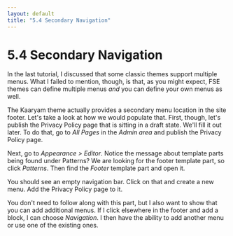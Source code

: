```yaml
---
layout: default
title: "5.4 Secondary Navigation"
---
```


# 5.4 Secondary Navigation

In the last tutorial, I discussed that some classic themes support multiple menus. What I failed to mention, though, is that, as you might expect, FSE themes can define multiple menus *and* you can define your own menus as well.

The Kaaryam theme actually provides a secondary menu location in the site footer. Let's take a look at how we would populate that. First, though, let's publish the Privacy Policy page that is sitting in a draft state. We'll fill it out later. To do that, go to _All Pages_ in the _Admin area_ and publish the Privacy Policy page.

Next, go to _Appearance > Editor_. Notice the message about template parts being found under Patterns? We are looking for the footer template part, so click _Patterns_. Then find the _Footer_ template part and open it.

You should see an empty navigation bar. Click on that and create a new menu. Add the Privacy Policy page to it.

You don't need to follow along with this part, but I also want to show that you can add additional menus. If I click elsewhere in the footer and add a block, I can choose _Navigation_. I then have the ability to add another menu or use one of the existing ones.